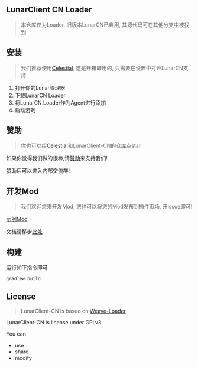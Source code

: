 ## LunarClient CN Loader

> 本仓库仅为Loader, 旧版本LunarCN已弃用, 其源代码可在其他分支中被找到

## 安装

> 我们推荐使用[Celestial](https://github.com/CubeWhyMC/celestial),
> 这是开箱即用的, 只需要在设置中打开LunarCN支持

1. 打开你的Lunar管理器
2. 下载LunarCN Loader
3. 将LunarCN Loader作为Agent进行添加
4. 启动游戏

## 赞助

> 你也可以给[Celestial](https://github.com/CubeWhyMC/celestial)和LunarClient-CN的仓库点star

如果你觉得我们做的很棒,请[赞助](https://www.lunarclient.top/donate)来支持我们!

赞助后可以进入内部交流群!

## 开发Mod

> 我们欢迎您来开发Mod, 您也可以将您的Mod发布到插件市场, 开issue即可!

[示例Mod](https://github.com/CubeWhyMC/LunarMod-Example)

文档请移步[此处](https://mc.lunarclient.top/docs)

## 构建

运行如下指令即可

```shell
gradlew build
```

## License

> LunarClient-CN is based on [Weave-Loader](https://github.com/Weave-MC/Weave-Loader)

LunarClient-CN is license under GPLv3

You can
- use
- share
- modify
